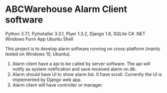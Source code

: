 # ABCWarehouse Alarm Client software
Python 3.7.1, PyInstaller 3.3.1, Plyer 1.3.2, Django 1.8, SQLite 
C# .NET Windows Form App
Ubuntu Shell

This project is to develop alarm software running on cross-platform (mainly tested on Windows 10, Ubuntu).
1. Alarm client have a api to be called by server software. The api will notify as system notification and save received alarm on db.
2. Alarm should have UI to show alarm list. It have scroll. Currently the UI is implemented by Django web app. 
3. Alarm client will have controller or manager.